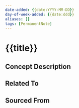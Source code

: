```yaml
---
date-added: {{date:YYYY-MM-DD}}
day-of-week-added: {{date:ddd}}
aliases: []
tags: [PermanentNote]
---
```


# {{title}}

## Concept Description



## Related To


## Sourced From

